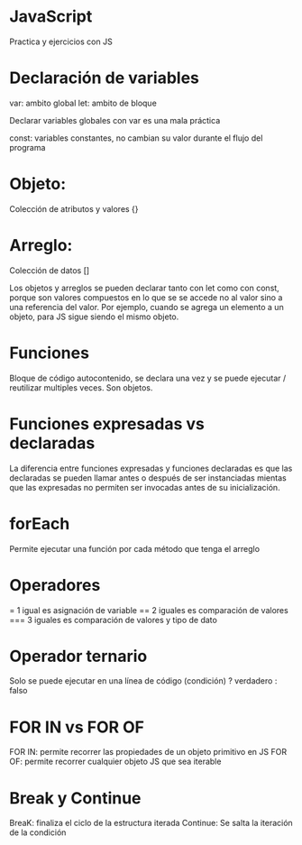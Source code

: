 # JavaScript
Practica y ejercicios con JS

# Declaración de variables

var: ambito global
let: ambito de bloque

Declarar variables globales con var es una mala práctica

const: variables constantes, no cambian su valor durante el flujo del programa

# Objeto: 
Colección de atributos y valores {}

# Arreglo:
Colección de datos []

Los objetos y arreglos se pueden declarar tanto con let como con const, porque son valores compuestos en lo que se se accede no al valor sino a una referencia del valor. Por ejemplo, cuando se agrega un elemento a un objeto, para JS sigue siendo el mismo objeto.

# Funciones
Bloque de código autocontenido, se declara una vez y se puede ejecutar / reutilizar  multiples veces. Son objetos.

# Funciones  expresadas vs declaradas

La diferencia entre funciones expresadas y funciones declaradas es que las declaradas se pueden llamar antes o después de ser instanciadas mientas que las expresadas no permiten ser invocadas antes de su inicialización.

# forEach

Permite ejecutar una función por cada método que tenga el arreglo

# Operadores

= 1 igual es asignación de variable
== 2 iguales es comparación de valores
=== 3 iguales es comparación de valores y tipo de dato

# Operador ternario
Solo se puede ejecutar en una línea de código
(condición) ? verdadero : falso

# FOR IN vs FOR OF
FOR IN: permite recorrer las propiedades de un objeto primitivo en JS
FOR OF: permite recorrer cualquier objeto JS que sea iterable

# Break y Continue
BreaK: finaliza el ciclo de la estructura iterada
Continue: Se salta la iteración de la condición